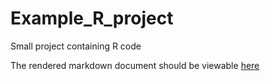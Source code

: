 # Example_R_project
Small project containing R code

The rendered markdown document should be viewable [here](https://htmlpreview.github.io/?https://github.com/laurabiggins/Example_R_project/blob/main/combined_plots.html)
